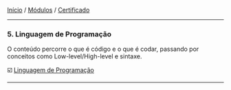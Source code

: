 [Início](https://github.com/Thalyalm/rocketseat-trilha-conectar) /
[Módulos](https://github.com/Thalyalm/rocketseat-trilha-conectar/tree/main/modulos) /
[Certificado](https://github.com/Thalyalm/rocketseat-trilha-conectar/tree/main/certificado/certificado-trilha-conectar.pdf)

---

### 5. Linguagem de Programação

O conteúdo percorre o que é código e o que é codar, passando por conceitos como Low-level/High-level e sintaxe.

:ballot_box_with_check: [Linguagem de Programação](/aulas/linguagem-de-programacao//linguagem-de-programacao)

---